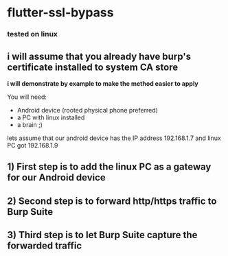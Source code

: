 # flutter-ssl-bypass

### tested on linux
## i will assume that you already have burp's certificate installed to system CA store

**i will demonstrate by example to make the method easier to apply**

You will need:
- Android device (rooted physical phone preferred)
- a PC with linux installed
- a brain ;)

lets assume that our android device has the IP address 192.168.1.7
and linux PC got 192.168.1.9

## 1) **First step is to add the linux PC as a gateway for our Android device**


## 2) **Second step is to forward http/https traffic to Burp Suite**


## 3) **Third step is to let Burp Suite capture the forwarded traffic**

